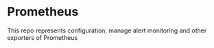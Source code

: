 # Prometheus
This repo represents configuration, manage alert monitoring and other exporters of Prometheus
